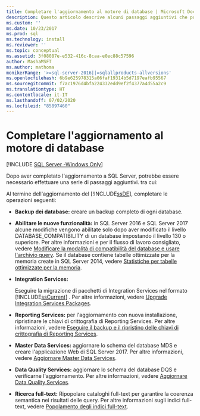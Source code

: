 ```yaml
---
title: Completare l'aggiornamento al motore di database | Microsoft Docs
description: Questo articolo descrive alcuni passaggi aggiuntivi che possono essere necessari dopo l'aggiornamento del motore di database di SQL Server.
ms.custom: ''
ms.date: 10/23/2017
ms.prod: sql
ms.technology: install
ms.reviewer: ''
ms.topic: conceptual
ms.assetid: 3f08087e-e532-416c-8caa-e0ec88c57596
author: MashaMSFT
ms.author: mathoma
monikerRange: '>=sql-server-2016||=sqlallproducts-allversions'
ms.openlocfilehash: 6b9e625978315a06faf19314b5d7197eafb95567
ms.sourcegitcommit: f7ac1976d4bfa224332edd9ef2f4377a4d55a2c9
ms.translationtype: HT
ms.contentlocale: it-IT
ms.lasthandoff: 07/02/2020
ms.locfileid: "85897460"
---
```

# <a name="complete-the-database-engine-upgrade"></a>Completare l'aggiornamento al motore di database

[!INCLUDE [SQL Server -Windows Only](../../includes/applies-to-version/sql-windows-only.md)]

Dopo aver completato l'aggiornamento a SQL Server, potrebbe essere necessario effettuare una serie di passaggi aggiuntivi. tra cui:  
  
Al termine dell'aggiornamento del [!INCLUDE[ssDE](../../includes/ssde-md.md)], completare le operazioni seguenti:  
  
- **Backup dei database:** creare un backup completo di ogni database.  

- **Abilitare le nuove funzionalità:** in SQL Server 2016 e SQL Server 2017 alcune modifiche vengono abilitate solo dopo aver modificato il livello DATABASE_COMPATIBILITY di un database impostando il livello 130 o superiore.  Per altre informazioni e per il flusso di lavoro consigliato, vedere [Modificare la modalità di compatibilità del database e usare l'archivio query](../../database-engine/install-windows/change-the-database-compatibility-mode-and-use-the-query-store.md). Se il database contiene tabelle ottimizzate per la memoria create in SQL Server 2014, vedere [Statistiche per tabelle ottimizzate per la memoria](../../relational-databases/in-memory-oltp/statistics-for-memory-optimized-tables.md).
  
- **Integration Services:**  
  
     Eseguire la migrazione di pacchetti di Integration Services nel formato [!INCLUDE[ssCurrent](../../includes/sscurrent-md.md)] . Per altre informazioni, vedere [Upgrade Integration Services Packages](../../integration-services/install-windows/upgrade-integration-services-packages.md).  
  
- **Reporting Services:** per l'aggiornamento con nuova installazione, ripristinare le chiavi di crittografia di Reporting Services. Per altre informazioni, vedere [Eseguire il backup e il ripristino delle chiavi di crittografia di Reporting Services](../../reporting-services/install-windows/ssrs-encryption-keys-back-up-and-restore-encryption-keys.md).  
  
- **Master Data Services:**  aggiornare lo schema del database MDS e creare l'applicazione Web di SQL Server 2017. Per altre informazioni, vedere [Aggiornare Master Data Services](../../database-engine/install-windows/upgrade-master-data-services.md).  
  
- **Data Quality Services:** aggiornare lo schema del database DQS e verificarne l'aggiornamento. Per altre informazioni, vedere [Aggiornare Data Quality Services](../../database-engine/install-windows/upgrade-data-quality-services.md).  
  
- **Ricerca full-text:** Ripopolare cataloghi full-text per garantire la coerenza semantica nei risultati delle query. Per altre informazioni sugli indici full-text, vedere [Popolamento degli indici full-text](../../relational-databases/search/populate-full-text-indexes.md).  
  
